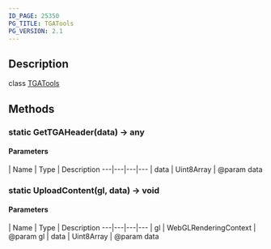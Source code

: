 ```yaml
---
ID_PAGE: 25350
PG_TITLE: TGATools
PG_VERSION: 2.1
---
```

## Description

class [TGATools](/classes/2.5/TGATools)



## Methods

### static GetTGAHeader(data) &rarr; any



#### Parameters
 | Name | Type | Description
---|---|---|---
 | data | Uint8Array |     @param data

### static UploadContent(gl, data) &rarr; void



#### Parameters
 | Name | Type | Description
---|---|---|---
 | gl | WebGLRenderingContext |     @param gl
 | data | Uint8Array |     @param data

